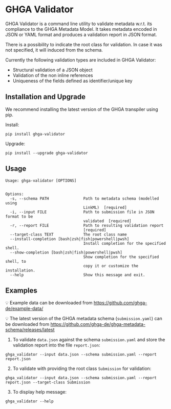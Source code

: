 # GHGA Validator

GHGA Validator is a command line utility to validate metadata w.r.t. its compliance to the GHGA Metadata Model. It takes metadata encoded in JSON or YAML format and produces a validation report in JSON format.

There is a possibility to indicate the root class for validation. In case it was not specified, it will induced from the schema.

Currently the following validation types are included in GHGA Validator:

- Structural validation of a JSON object
- Validation of the non inline references
- Uniqueness of the fields defined as identifier/unique key


## Installation and Upgrade

We recommend installing the latest version of the GHGA transpiler using pip.

Install:
```
pip install ghga-validator
```

Upgrade:
```
pip install --upgrade ghga-validator
```

## Usage

```
Usage: ghga-validator [OPTIONS]


Options:
  -s, --schema PATH               Path to metadata schema (modelled using
                                  LinkML)  [required]
  -i, --input FILE                Path to submission file in JSON format to be
                                  validated  [required]
  -r, --report FILE               Path to resulting validation report
                                  [required]
  --target-class TEXT             The root class name
  --install-completion [bash|zsh|fish|powershell|pwsh]
                                  Install completion for the specified shell.
  --show-completion [bash|zsh|fish|powershell|pwsh]
                                  Show completion for the specified shell, to
                                  copy it or customize the installation.
  --help                          Show this message and exit.
```

## Examples

:bulb: Example data can be downloaded from https://github.com/ghga-de/example-data/

:bulb: The latest version of the GHGA metadata schema (`submission.yaml`) can be downloaded from https://github.com/ghga-de/ghga-metadata-schema/releases/latest

1. To validate `data.json` against the schema `submission.yaml` and store the validation report into the file `report.json`:
```
ghga_validator --input data.json --schema submission.yaml --report report.json
```
2. To validate with providing the root class `Submission` for validation:
```
ghga_validator --input data.json --schema submission.yaml --report report.json --target-class Submission
```
3. To display help message:
```
ghga_validator --help
```
